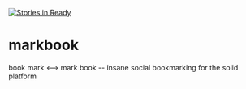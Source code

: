 [![Stories in Ready](https://badge.waffle.io/mark-book/markbood.png?label=ready&title=Ready)](https://waffle.io/mark-book/markbook)

# markbook
book mark &lt;-->  mark book -- insane social bookmarking for the solid platform
